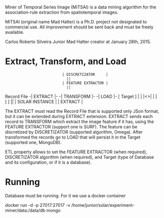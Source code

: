 Miner of Temporal Series Image (MiTSAI) is a data mining algorithm for
the association-rule extraction from spatiotemporal images.

MiTSAI (original name Mad Hatter) is a Ph.D. project not designated to commercial use.
All improvement should be sent back and must be freely available.

Carlos Roberto Silveira Junior
Mad Hatter creator at January 28th, 2015.


# Extract, Transform, and Load

                              | DISCRETIZATOR     |
                                ||
                              | FEATURE EXTRACTOR |
                                ||
Record File  -| EXTRACT   |- -| TRANSFORM  |- -| LOAD |- [ Target ]
              |           |   |<<abstract>>|   |      |  [        ]
                    ||
              | SOLAR INSTANCE |
              | EXTRACT        |

The EXTRACT must read the Record File that is supported only JSon format,
but it can be extended during EXTRACT extension.
EXTRACT sends each record to TRANSFORM which extract the image feature
if it has, using the FEATURE EXTRACTOR (support one is SURF).
The feature can be discretized by DISCRETIZATOR (supported algorithm, Omega).
After transformed the records go to LOAD that will persist it in the Target
(supported one, MongoDB).

ETL property allows to set the FEATURE EXTRACTOR (when required),
DISCRETIZATOR algorithm (when required), and Target (type of Database and its
configuration, or if it is a database).

# Running

Database must be running. For it we use a docker container

docker run -d -p 27017:27017 -v /home/junior/solar/experiment-miner/data:/data/db mongo